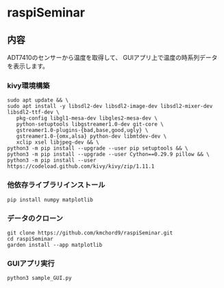 # raspiSeminar

## 内容
ADT7410のセンサーから温度を取得して、
GUIアプリ上で温度の時系列データを表示します。

### kivy環境構築
```
sudo apt update && \
sudo apt install -y libsdl2-dev libsdl2-image-dev libsdl2-mixer-dev libsdl2-ttf-dev \
   pkg-config libgl1-mesa-dev libgles2-mesa-dev \
   python-setuptools libgstreamer1.0-dev git-core \
   gstreamer1.0-plugins-{bad,base,good,ugly} \
   gstreamer1.0-{omx,alsa} python-dev libmtdev-dev \
   xclip xsel libjpeg-dev && \
python3 -m pip install --upgrade --user pip setuptools && \
python3 -m pip install --upgrade --user Cython==0.29.9 pillow && \
python3 -m pip install --user https://codeload.github.com/kivy/kivy/zip/1.11.1

```
### 他依存ライブラリインストール
```
pip install numpy matplotlib
```
### データのクローン
```
git clone https://github.com/kmchord9/raspiSeminar.git
cd raspiSeminar
garden install --app matplotlib
```

### GUIアプリ実行
```
python3 sample_GUI.py 
```
